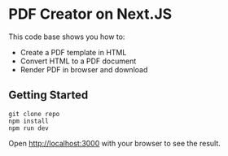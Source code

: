 # PDF Creator on Next.JS 

This code base shows you how to:
- Create a PDF template in HTML
- Convert HTML to a PDF document 
- Render PDF in browser and download 

## Getting Started

`git clone repo` <br>
`npm install` <br>
`npm run dev` <br>

Open [http://localhost:3000](http://localhost:3000) with your browser to see the result.
